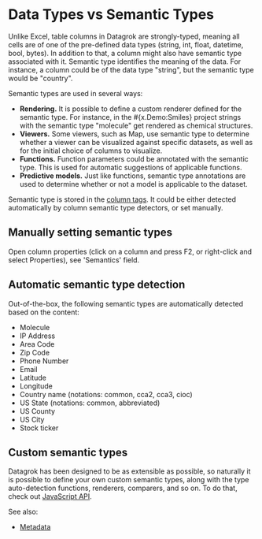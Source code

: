 <!-- TITLE: Semantic Types -->
<!-- SUBTITLE: -->

# Data Types vs Semantic Types

Unlike Excel, table columns in Datagrok are strongly-typed, meaning all cells are of 
one of the pre-defined data types (string, int, float, datetime, bool, bytes). In addition to that, 
a column might also have semantic type associated with it. Semantic type identifies
the meaning of the data. For instance, a column could be of the data type "string", but
the semantic type would be "country".

Semantic types are used in several ways:
* **Rendering.** It is possible to define a custom renderer defined for the semantic type.
  For instance, in the #{x.Demo:Smiles} project strings with the semantic type "molecule" get rendered as 
  chemical structures.
* **Viewers.** Some viewers, such as Map, use semantic type to determine whether a viewer
  can be visualized against specific datasets, as well as for the initial choice of columns
  to visualize.
* **Functions.** Function parameters could be annotated with the semantic type. This is 
  used for automatic suggestions of applicable functions.
* **Predictive models.** Just like functions, semantic type annotations are used to determine
  whether or not a model is applicable to the dataset.  

Semantic type is stored in the [column tags](tags.md#semantic-type). It could be either detected automatically
by column semantic type detectors, or set manually.
               
## Manually setting semantic types

Open column properties (click on a column and press F2, or right-click and select Properties), 
see 'Semantics' field.

## Automatic semantic type detection

Out-of-the-box, the following semantic types are automatically detected based on the content:

* Molecule
* IP Address
* Area Code
* Zip Code
* Phone Number
* Email
* Latitude
* Longitude
* Country name (notations: common, cca2, cca3, cioc)
* US State (notations: common, abbreviated)
* US County
* US City
* Stock ticker

## Custom semantic types

Datagrok has been designed to be as extensible as possible, so naturally it is possible
to define your own custom semantic types, along with the type auto-detection functions,
renderers, comparers, and so on. To do that, check out [JavaScript API](../develop/develop.md). 

See also:
* [Metadata](metadata.md)